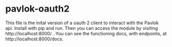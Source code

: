 # pavlok-oauth2
 
This file is the inital version of a oauth 2 client to interact with the Pavlok api. Install with pip and run. Then you can access the module by visiting http://localhost:8000/ . You can see the functioning docs, with endpoints, at http://localhost:8000/docs.

